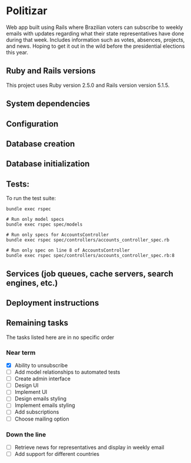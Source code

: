 # Politizar

Web app built using Rails where Brazilian voters can subscribe to weekly emails with updates regarding what their state representatives have done during that week. Includes information such as votes, absences, projects, and news. Hoping to get it out in the wild before the presidential elections this year.

## Ruby and Rails versions

This project uses Ruby version 2.5.0 and Rails version version 5.1.5.

## System dependencies

## Configuration

## Database creation

## Database initialization

## Tests:

To run the test suite:

```
bundle exec rspec

# Run only model specs
bundle exec rspec spec/models

# Run only specs for AccountsController
bundle exec rspec spec/controllers/accounts_controller_spec.rb

# Run only spec on line 8 of AccountsController
bundle exec rspec spec/controllers/accounts_controller_spec.rb:8
```

## Services (job queues, cache servers, search engines, etc.)

## Deployment instructions

## Remaining tasks

The tasks listed here are in no specific order

### Near term

- [x] Ability to unsubscribe
- [ ] Add model relationships to automated tests
- [ ] Create admin interface
- [ ] Design UI
- [ ] Implement UI
- [ ] Design emails styling
- [ ] Implement emails styling
- [ ] Add subscriptions
- [ ] Choose mailing option

### Down the line

- [ ] Retrieve news for representatives and display in weekly email
- [ ] Add support for different countries
